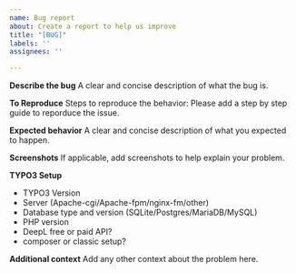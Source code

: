 ```yaml
---
name: Bug report
about: Create a report to help us improve
title: "[BUG]"
labels: ''
assignees: ''

---
```


**Describe the bug**
A clear and concise description of what the bug is.

**To Reproduce**
Steps to reproduce the behavior:
Please add a step by step guide to reporduce the issue.

**Expected behavior**
A clear and concise description of what you expected to happen.

**Screenshots**
If applicable, add screenshots to help explain your problem.

**TYPO3 Setup**
* TYPO3 Version
* Server (Apache-cgi/Apache-fpm/nginx-fm/other)
* Database type and version (SQLite/Postgres/MariaDB/MySQL)
* PHP version
* DeepL free or paid API?
* composer or classic setup?

**Additional context**
Add any other context about the problem here.
